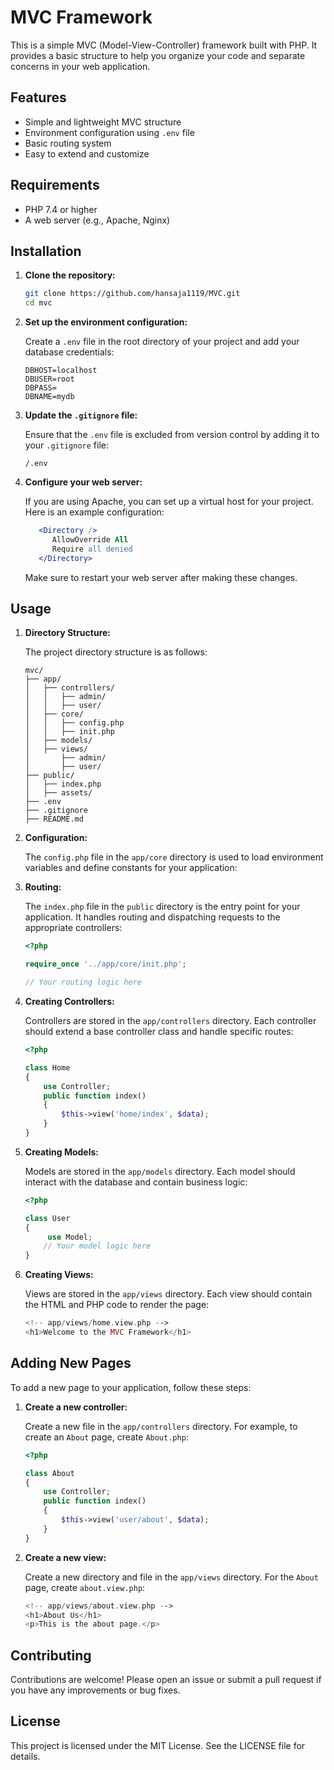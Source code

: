 # MVC Framework

This is a simple MVC (Model-View-Controller) framework built with PHP. It provides a basic structure to help you organize your code and separate concerns in your web application.

## Features

- Simple and lightweight MVC structure
- Environment configuration using `.env` file
- Basic routing system
- Easy to extend and customize

## Requirements

- PHP 7.4 or higher
- A web server (e.g., Apache, Nginx)

## Installation

1. **Clone the repository:**

   ```sh
   git clone https://github.com/hansaja1119/MVC.git
   cd mvc
   ```

2. **Set up the environment configuration:**

   Create a `.env` file in the root directory of your project and add your database credentials:

   ```properties
   DBHOST=localhost
   DBUSER=root
   DBPASS=
   DBNAME=mydb
   ```

3. **Update the `.gitignore` file:**

   Ensure that the `.env` file is excluded from version control by adding it to your `.gitignore` file:

   ```plaintext
   /.env
   ```

4. **Configure your web server:**

   If you are using Apache, you can set up a virtual host for your project. Here is an example configuration:

   ```apache
      <Directory />
         AllowOverride All
         Require all denied
      </Directory>
   ```

   Make sure to restart your web server after making these changes.

## Usage

1. **Directory Structure:**

   The project directory structure is as follows:

   ```
   mvc/
   ├── app/
   │   ├── controllers/
   │   │   ├── admin/
   │   │   ├── user/
   │   ├── core/
   │   │   ├── config.php
   │   │   ├── init.php
   │   ├── models/
   │   ├── views/
   │       ├── admin/
   │       ├── user/
   ├── public/
   │   ├── index.php
   │   ├── assets/
   ├── .env
   ├── .gitignore
   ├── README.md
   ```

2. **Configuration:**

   The `config.php` file in the `app/core` directory is used to load environment variables and define constants for your application:

3. **Routing:**

   The `index.php` file in the `public` directory is the entry point for your application. It handles routing and dispatching requests to the appropriate controllers:

   ```php
   <?php

   require_once '../app/core/init.php';

   // Your routing logic here
   ```

4. **Creating Controllers:**

   Controllers are stored in the `app/controllers` directory. Each controller should extend a base controller class and handle specific routes:

   ```php
   <?php

   class Home
   {
       use Controller;
       public function index()
       {
           $this->view('home/index', $data);
       }
   }
   ```

5. **Creating Models:**

   Models are stored in the `app/models` directory. Each model should interact with the database and contain business logic:

   ```php
   <?php

   class User
   {
        use Model;
       // Your model logic here
   }
   ```

6. **Creating Views:**

   Views are stored in the `app/views` directory. Each view should contain the HTML and PHP code to render the page:

   ```php
   <!-- app/views/home.view.php -->
   <h1>Welcome to the MVC Framework</h1>
   ```

## Adding New Pages

To add a new page to your application, follow these steps:

1. **Create a new controller:**

   Create a new file in the `app/controllers` directory. For example, to create an `About` page, create `About.php`:

   ```php
   <?php

   class About
   {
       use Controller;
       public function index()
       {
           $this->view('user/about', $data);
       }
   }
   ```

2. **Create a new view:**

   Create a new directory and file in the `app/views` directory. For the `About` page, create `about.view.php`:

   ```php
   <!-- app/views/about.view.php -->
   <h1>About Us</h1>
   <p>This is the about page.</p>
   ```

## Contributing

Contributions are welcome! Please open an issue or submit a pull request if you have any improvements or bug fixes.

## License

This project is licensed under the MIT License. See the LICENSE file for details.
